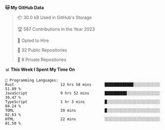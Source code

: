 <!--START_SECTION:waka-->
**🐱 My GitHub Data** 

> 📦 30.0 kB Used in GitHub's Storage 
 > 
> 🏆 587 Contributions in the Year 2023
 > 
> 💼 Opted to Hire
 > 
> 📜 32 Public Repositories 
 > 
> 🔑 8 Private Repositories 
 > 
📊 **This Week I Spent My Time On** 

```text
💬 Programming Languages: 
Rust                     12 hrs 58 mins      █████████████░░░░░░░░░░░░   51.89 % 
JavaScript               9 hrs 52 mins       ██████████░░░░░░░░░░░░░░░   39.47 % 
TypeScript               1 hr 3 mins         █░░░░░░░░░░░░░░░░░░░░░░░░   04.24 % 
TOML                     39 mins             █░░░░░░░░░░░░░░░░░░░░░░░░   02.63 % 
HTML                     22 mins             ░░░░░░░░░░░░░░░░░░░░░░░░░   01.50 % 
```


<!--END_SECTION:waka-->
